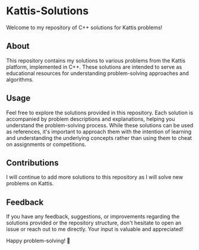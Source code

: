 # Kattis-Solutions

Welcome to my repository of C++ solutions for Kattis problems!

## About

This repository contains my solutions to various problems from the Kattis platform, implemented in C++. These solutions are intended to serve as educational resources for understanding problem-solving approaches and algorithms.

## Usage

Feel free to explore the solutions provided in this repository. Each solution is accompanied by problem descriptions and explanations, helping you understand the problem-solving process. While these solutions can be used as references, it's important to approach them with the intention of learning and understanding the underlying concepts rather than using them to cheat on assignments or competitions.

## Contributions

I will continue to add more solutions to this repository as I will solve new problems on Kattis. 

## Feedback

If you have any feedback, suggestions, or improvements regarding the solutions provided or the repository structure, don't hesitate to open an issue or reach out to me directly. Your input is valuable and appreciated!

Happy problem-solving! 🚀
